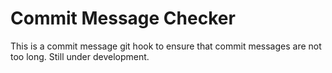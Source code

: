 # Commit Message Checker

This is a commit message git hook to ensure that commit messages are not too long. Still under development.